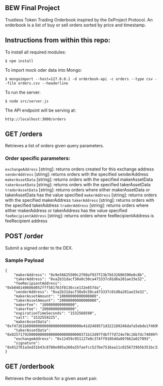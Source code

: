 ## BEW Final Project 
Trustless Token Trading Orderbook inspired by the 0xProject Protocol. An orderbook is a list of buy or sell orders sorted by price and timestamp.

## Instructions from within this repo:

To install all required modules:
```
$ npm install
```

To import mock oder data into Mongo:
```
$ mongoimport --host=127.0.0.1 -d orderbook-api -c orders --type csv --file orders.csv --headerline
```

To run the server:
```
$ node src/server.js
```

The API endpoint will be serving at:
```
http://localhost:3000/orders
```

## GET /orders
Retrieves a list of orders given query parameters.

### Order specific parameters:

``` exchangeAddress ``` [string]: returns orders created for this exchange address
``` senderAddress ``` [string]: returns orders with the specified senderAddress
``` makerAssetData ``` [string]: returns orders with the specified makerAssetData
``` takerAssetData ``` [string]: returns orders with the specified takerAssetData
``` traderAssetData ``` [string]: returns orders where either makerAssetData or takerAssetData has the value specified
``` makerAddress ``` [string]: returns orders with the specified makerAddress
``` takerAddress ``` [string]: returns orders with the specified takerAddress
``` traderAddress ``` [string]: returns orders where either makerAddress or takerAddress has the value specified
``` feeRecipientAddress ``` [string]: returns orders where feeRecipientAddress is feeRecipient address

## POST /order
Submit a signed order to the DEX.

### Sample Payload 
```
{
    "makerAddress": "0x9e56625509c2f60af937f23b7b532600390e8c8b",
    "takerAddress": "0xa2b31dacf30a9c50ca473337c01d8a201ae33e32",
    "feeRecipientAddress": "0xb046140686d052fff581f63f8136cce132e857da",
    "senderAddress": "0xa2b31dacf30a9c50ca473337c01d8a201ae33e32",
    "makerAssetAmount": "10000000000000000",
    "takerAssetAmount": "20000000000000000",
    "makerFee": "100000000000000",
    "takerFee": "200000000000000",
    "expirationTimeSeconds": "1532560590",
    "salt": "1532559225",
    "makerAssetData": "0xf47261b0000000000000000000000000e41d2489571d322189246dafa5ebde1f4699f498",
    "takerAssetData": "0x02571792000000000000000000000000371b13d97f4bf77d724e78c16b7dc74099f40e840000000000000000000000000000000000000000000000000000000000000063",
    "exchangeAddress": "0x12459c951127e0c374ff9105dda097662a027093",
    "signature": "0x012761a3ed31b43c8780e905a260a35faefcc527be7516aa11c0256729b5b351bc33"
}
```

## GET /orderbook
Retrieves the orderbook for a given asset pair.
